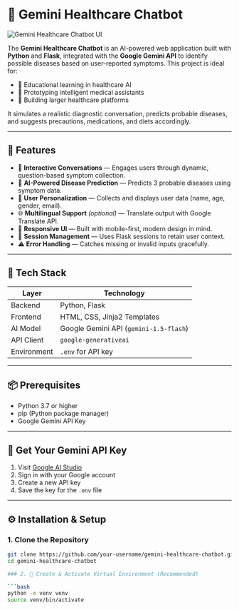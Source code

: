 # 🏥 Gemini Healthcare Chatbot

![Gemini Healthcare Chatbot UI](https://via.placeholder.com/1000x400.png?text=Gemini+Healthcare+Chatbot+UI)

The **Gemini Healthcare Chatbot** is an AI-powered web application built with **Python** and **Flask**, integrated with the **Google Gemini API** to identify possible diseases based on user-reported symptoms. This project is ideal for:

- 🧪 Educational learning in healthcare AI
- 🧰 Prototyping intelligent medical assistants
- 🏥 Building larger healthcare platforms

It simulates a realistic diagnostic conversation, predicts probable diseases, and suggests precautions, medications, and diets accordingly.

---

## 🚀 Features

- 💬 **Interactive Conversations** — Engages users through dynamic, question-based symptom collection.
- 🧠 **AI-Powered Disease Prediction** — Predicts 3 probable diseases using symptom data.
- 👤 **User Personalization** — Collects and displays user data (name, age, gender, email).
- 🌐 **Multilingual Support** *(optional)* — Translate output with Google Translate API.
- 📱 **Responsive UI** — Built with mobile-first, modern design in mind.
- 💾 **Session Management** — Uses Flask sessions to retain user context.
- ⚠️ **Error Handling** — Catches missing or invalid inputs gracefully.

---

## 🧰 Tech Stack

| Layer        | Technology                  |
|--------------|------------------------------|
| Backend      | Python, Flask                |
| Frontend     | HTML, CSS, Jinja2 Templates  |
| AI Model     | Google Gemini API (`gemini-1.5-flash`) |
| API Client   | `google-generativeai`        |
| Environment  | `.env` for API key           |

---

## 📦 Prerequisites

- Python 3.7 or higher
- pip (Python package manager)
- Google Gemini API Key

---

## 🔑 Get Your Gemini API Key

1. Visit [Google AI Studio](https://makersuite.google.com/app)
2. Sign in with your Google account
3. Create a new API key
4. Save the key for the `.env` file

---

## ⚙️ Installation & Setup

### 1. Clone the Repository

```bash
git clone https://github.com/your-username/gemini-healthcare-chatbot.git
cd gemini-healthcare-chatbot

### 2. 🧪 Create & Activate Virtual Environment (Recommended)

```bash
python -m venv venv
source venv/bin/activate
